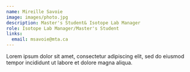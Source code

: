 ```yaml
---
name: Mireille Savoie
image: images/photo.jpg
description: Master's Student& Isotope Lab Manager
role: Isotope Lab Manager/Master's Student
links:
  email: msavoie@mta.ca
---
```


Lorem ipsum dolor sit amet, consectetur adipiscing elit, sed do eiusmod tempor incididunt ut labore et dolore magna aliqua.
